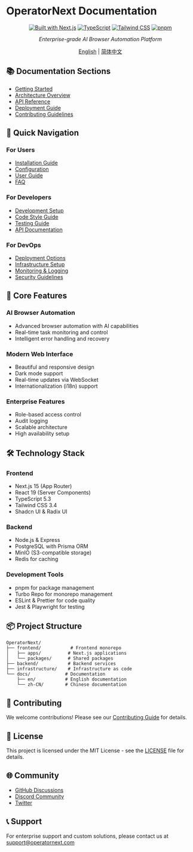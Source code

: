 # OperatorNext Documentation

<div align="center">

[![Built with Next.js](https://img.shields.io/badge/Built%20with-Next.js%2015-black?style=flat&logo=next.js)](https://nextjs.org)
[![TypeScript](https://img.shields.io/badge/TypeScript-5.3-blue?style=flat&logo=typescript)](https://www.typescriptlang.org)
[![Tailwind CSS](https://img.shields.io/badge/Tailwind%20CSS-3.4-38B2AC?style=flat&logo=tailwind-css)](https://tailwindcss.com)
[![pnpm](https://img.shields.io/badge/pnpm-10.0-orange?style=flat&logo=pnpm)](https://pnpm.io)

*Enterprise-grade AI Browser Automation Platform*

[English](README.md) | [简体中文](zh-CN/README.md)

</div>

## 📚 Documentation Sections

- [Getting Started](en/guides/getting-started.md)
- [Architecture Overview](en/architecture/overview.md)
- [API Reference](en/api/reference.md)
- [Deployment Guide](en/deployment/index.md)
- [Contributing Guidelines](en/contributing/index.md)

## 🚀 Quick Navigation

### For Users
- [Installation Guide](en/guides/installation.md)
- [Configuration](en/guides/configuration.md)
- [User Guide](en/guides/user-guide.md)
- [FAQ](en/guides/faq.md)

### For Developers
- [Development Setup](en/guides/development.md)
- [Code Style Guide](en/contributing/code-style.md)
- [Testing Guide](en/contributing/testing.md)
- [API Documentation](en/api/reference.md)

### For DevOps
- [Deployment Options](en/deployment/options.md)
- [Infrastructure Setup](en/deployment/infrastructure.md)
- [Monitoring & Logging](en/deployment/monitoring.md)
- [Security Guidelines](en/deployment/security.md)

## 🌟 Core Features

### AI Browser Automation
- Advanced browser automation with AI capabilities
- Real-time task monitoring and control
- Intelligent error handling and recovery

### Modern Web Interface
- Beautiful and responsive design
- Dark mode support
- Real-time updates via WebSocket
- Internationalization (i18n) support

### Enterprise Features
- Role-based access control
- Audit logging
- Scalable architecture
- High availability setup

## 🛠 Technology Stack

### Frontend
- Next.js 15 (App Router)
- React 19 (Server Components)
- TypeScript 5.3
- Tailwind CSS 3.4
- Shadcn UI & Radix UI

### Backend
- Node.js & Express
- PostgreSQL with Prisma ORM
- MinIO (S3-compatible storage)
- Redis for caching

### Development Tools
- pnpm for package management
- Turbo Repo for monorepo management
- ESLint & Prettier for code quality
- Jest & Playwright for testing

## 📦 Project Structure

```
OperatorNext/
├── frontend/           # Frontend monorepo
│   ├── apps/          # Next.js applications
│   └── packages/      # Shared packages
├── backend/           # Backend services
├── infrastructure/    # Infrastructure as code
└── docs/             # Documentation
    ├── en/           # English documentation
    └── zh-CN/        # Chinese documentation
```

## 🤝 Contributing

We welcome contributions! Please see our [Contributing Guide](en/contributing/index.md) for details.

## 📄 License

This project is licensed under the MIT License - see the [LICENSE](../LICENSE) file for details.

## 🌐 Community

- [GitHub Discussions](https://github.com/OperatorNext/OperatorNext/discussions)
- [Discord Community](https://discord.gg/operatornext)
- [Twitter](https://twitter.com/OperatorNext)

## 📞 Support

For enterprise support and custom solutions, please contact us at support@operatornext.com
